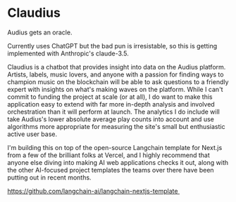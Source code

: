 # Claudius

Audius gets an oracle. 

Currently uses ChatGPT but the bad pun is irresistable, so this is getting implemented with Anthropic's claude-3.5.

Claudius is a chatbot that provides insight into data on the Audius platform. Artists, labels, music lovers, and anyone with a passion for finding ways to champion music on the blockchain will be able to ask questions to a friendly expert with insights on what's making waves on the platform. While I can't commit to funding the project at scale (or at all), I do want to make this application easy to extend with far more in-depth analysis and involved orchestration than it will perform at launch. The analytics I do include will take Audius's lower absolute average play counts into account and use algorithms more appropriate for measuring the site's small but enthusiastic active user base.

I'm building this on top of the open-source Langchain template for Next.js from a few of the brilliant folks at Vercel, and I highly recommend that anyone else diving into making AI web applications checks it out, along with the other AI-focused project templates the teams over there have been putting out in recent months. 

https://github.com/langchain-ai/langchain-nextjs-template 



